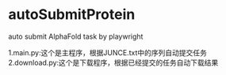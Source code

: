 # autoSubmitProtein
auto submit AlphaFold task by playwright


1.main.py:这个是主程序，根据JUNCE.txt中的序列自动提交任务   
2.download.py:这个是下载程序，根据已经提交的任务自动下载结果
